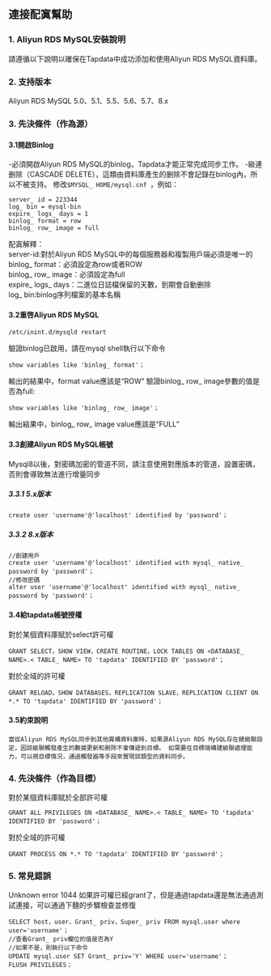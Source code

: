 ## **連接配寘幫助**
### **1. Aliyun RDS MySQL安裝說明**
請遵循以下說明以確保在Tapdata中成功添加和使用Aliyun RDS MySQL資料庫。
### **2. 支持版本**
Aliyun RDS MySQL 5.0、5.1、5.5、5.6、5.7、8.x
### **3. 先決條件（作為源）**
#### **3.1開啟Binlog**
-必須開啟Aliyun RDS MySQL的binlog，Tapdata才能正常完成同步工作。
-級連删除（CASCADE DELETE），這類由資料庫產生的删除不會記錄在binlog內，所以不被支持。
修改`$MYSQL_ HOME/mysql.cnf `，例如：
```
server_ id = 223344
log_ bin = mysql-bin
expire_ logs_ days = 1
binlog_ format = row
binlog_ row_ image = full
```
配寘解釋：<br>
server-id:對於Aliyun RDS MySQL中的每個服務器和複製用戶端必須是唯一的<br>
binlog_ format：必須設定為row或者ROW<br>
binlog_ row_ image：必須設定為full<br>
expire_ logs_ days：二進位日誌檔保留的天數，到期會自動删除<br>
log_ bin:binlog序列檔案的基本名稱<br>
#### **3.2重啓Aliyun RDS MySQL**
```
/etc/inint.d/mysqld restart
```
驗證binlog已啟用，請在mysql shell執行以下命令
```
show variables like 'binlog_ format'；
```
輸出的結果中，format value應該是“ROW”
驗證binlog_ row_ image參數的值是否為full:
```
show variables like 'binlog_ row_ image'；
```
輸出結果中，binlog_ row_ image value應該是“FULL”
#### **3.3創建Aliyun RDS MySQL帳號**
Mysql8以後，對密碼加密的管道不同，請注意使用對應版本的管道，設置密碼，否則會導致無法進行增量同步
##### **3.3.1 5.x版本**
```
create user 'username'@'localhost' identified by 'password'；
```
##### **3.3.2 8.x版本**
```
//創建用戶
create user 'username'@'localhost' identified with mysql_ native_ password by 'password'；
//修改密碼
alter user 'username'@'localhost' identified with mysql_ native_ password by 'password'；
```
#### **3.4給tapdata帳號授權**
對於某個資料庫賦於select許可權
```
GRANT SELECT，SHOW VIEW，CREATE ROUTINE，LOCK TABLES ON <DATABASE_ NAME>.< TABLE_ NAME> TO 'tapdata' IDENTIFIED BY 'password'；
```
對於全域的許可權
```
GRANT RELOAD，SHOW DATABASES，REPLICATION SLAVE，REPLICATION CLIENT ON *.* TO 'tapdata' IDENTIFIED BY 'password'；
```
#### **3.5約束說明**
```
當從Aliyun RDS MySQL同步到其他異構資料庫時，如果源Aliyun RDS MySQL存在錶級聯設定，因該級聯觸發產生的數據更新和删除不會傳遞到目標。 如需要在目標端構建級聯處理能力，可以視目標情况，通過觸發器等手段來實現該類型的資料同步。
```
### **4. 先決條件（作為目標）**
對於某個資料庫賦於全部許可權
```
GRANT ALL PRIVILEGES ON <DATABASE_ NAME>.< TABLE_ NAME> TO 'tapdata' IDENTIFIED BY 'password'；
```
對於全域的許可權
```
GRANT PROCESS ON *.* TO 'tapdata' IDENTIFIED BY 'password'；
```
### **5. 常見錯誤**
Unknown error 1044
如果許可權已經grant了，但是通過tapdata還是無法通過測試連接，可以通過下麵的步驟檢查並修復
```
SELECT host，user，Grant_ priv，Super_ priv FROM mysql.user where user='username'；
//查看Grant_ priv欄位的值是否為Y
//如果不是，則執行以下命令
UPDATE mysql.user SET Grant_ priv='Y' WHERE user='username'；
FLUSH PRIVILEGES；
```